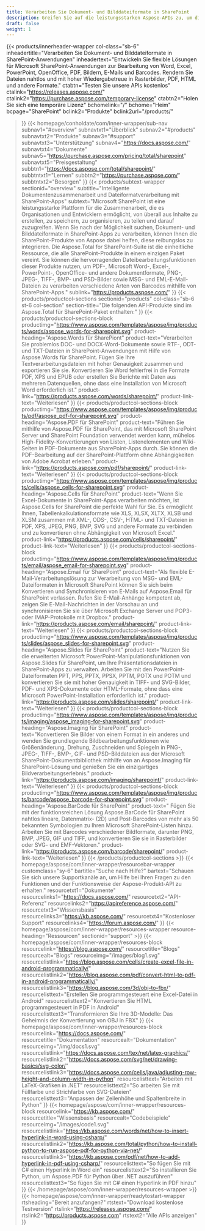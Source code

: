 ```yaml
---
title: Verarbeiten Sie Dokument- und Bilddateiformate in SharePoint
description: Greifen Sie auf die leistungsstarken Aspose-APIs zu, um die Bearbeitung, Konvertierung und Verarbeitung von Dokument- und Bilddateiformaten in SharePoint-Anwendungen zu automatisieren.
draft: false
weight: 1
---
```

{{< products/innerheader-wrapper col-class="sb-6"
  inheadertitle="Verarbeiten Sie Dokument- und Bilddateiformate in SharePoint-Anwendungen"
  inheadertext="Entwickeln Sie flexible Lösungen für Microsoft SharePoint-Anwendungen zur Bearbeitung von Word, Excel, PowerPoint, OpenOffice, PDF, Bildern, E-Mails und Barcodes. Rendern Sie Dateien nahtlos und mit hoher Wiedergabetreue in Rasterbilder, PDF, HTML und andere Formate."
  ctabtn="Testen Sie unsere APIs kostenlos"
  ctalink="https://releases.aspose.com/"
  ctalink2="https://purchase.aspose.com/temporary-license"
  ctabtn2="Holen Sie sich eine temporäre Lizenz"
  bchomelink="/"
  bchome="Heim"
  bcpage="SharePoint"
  bclink2="Produkte"
  bclink2url="/products/"
  >}}
  {{< homepage/conholdate/com/inner-wrapper/sub-nav 
subnav1="#overview"
subnavtxt1="Überblick" 
subnav2="#products"
subnavtxt2="Produkte" 
subnav3="#support"
subnavtxt3="Unterstützung" 
subnav4="https://docs.aspose.com/"
subnavtxt4="Dokumente" 
subnav5="https://purchase.aspose.com/pricing/total/sharepoint"
subnavtxt5="Preisgestaltung" 
subbtn1="https://docs.aspose.com/total/sharepoint/"
subbtntxt1="Lernen"
subbtn2="https://purchase.aspose.com/"
subbtntxt2="Besorgen"
>}}
   {{< products/subtext-wrapper
   sectionid="overview" 
   subtitle="Intelligente Dokumentenzusammenarbeit und Dateiformatverarbeitung mit SharePoint-Apps"
   subtext="Microsoft SharePoint ist eine leistungsstarke Plattform für die Zusammenarbeit, die es Organisationen und Entwicklern ermöglicht, von überall aus Inhalte zu erstellen, zu speichern, zu organisieren, zu teilen und darauf zuzugreifen. Wenn Sie nach der Möglichkeit suchen, Dokument- und Bilddateiformate in SharePoint-Apps zu verarbeiten, können Ihnen die SharePoint-Produkte von Aspose dabei helfen, diese reibungslos zu integrieren. Die Aspose.Total for SharePoint-Suite ist die einheitliche Ressource, die alle SharePoint-Produkte in einem einzigen Paket vereint. Sie können die hervorragenden Dateibearbeitungsfunktionen dieser Produkte nutzen, um PDF-, Microsoft Word-, Excel-, PowerPoint-, OpenOffice- und andere Dokumentformate, PNG-, JPEG-, TIFF-, BMP- und PSD-Bilder sowie MSG- und EML-E-Mail-Dateien zu verarbeiten verschiedene Arten von Barcodes mithilfe von SharePoint-Apps."
   sublink="https://products.aspose.com/"
   >}} 
{{< products/productcol-sections
sectionid="products" 
col-class="sb-6 st-6 col-section"
section-title="Die folgenden API-Produkte sind im Aspose.Total für SharePoint-Paket enthalten:"
>}}
{{< products/productcol-sections-block
productimg="https://www.aspose.com/templates/aspose/img/products/words/aspose_words-for-sharepoint.svg"
product-heading="Aspose.Words für SharePiont"
product-text="Verarbeiten Sie problemlos DOC- und DOCX-Word-Dokumente sowie RTF-, ODT- und TXT-Dateien in SharePoint-Anwendungen mit Hilfe von Aspose.Words für SharePoint. Fügen Sie Ihre Textverarbeitungsdateien mit hoher Genauigkeit zusammen und exportieren Sie sie. Konvertieren Sie Word fehlerfrei in die Formate PDF, XPS und EPUB oder erstellen Sie Berichte mit Daten aus mehreren Datenquellen, ohne dass eine Installation von Microsoft Word erforderlich ist."
product-link="https://products.aspose.com/words/sharepoint/"
product-link-text="Weiterlesen"
>}}
{{< products/productcol-sections-block
productimg="https://www.aspose.com/templates/aspose/img/products/pdf/aspose_pdf-for-sharepoint.svg"
product-heading="Aspose.PDF für SharePoint"
product-text="Führen Sie mithilfe von Aspose.PDF für SharePoint, das mit Microsoft SharePoint Server und SharePoint Foundation verwendet werden kann, mühelos High-Fidelity-Konvertierungen von Listen, Listenelementen und Wiki-Seiten in PDF-Dokumente aus SharePoint-Apps durch. Sie können die PDF-Bearbeitung auf der SharePoint-Plattform ohne Abhängigkeiten von Adobe Acrobat erleben."
product-link="https://products.aspose.com/pdf/sharepoint/"
product-link-text="Weiterlesen"
>}}
{{< products/productcol-sections-block
productimg="https://www.aspose.com/templates/aspose/img/products/cells/aspose_cells-for-sharepoint.svg"
product-heading="Aspose.Cells für SharePoint"
product-text="Wenn Sie Excel-Dokumente in SharePoint-Apps verarbeiten möchten, ist Aspose.Cells for SharePoint die perfekte Wahl für Sie. Es ermöglicht Ihnen, Tabellenkalkulationsformate wie XLS, XLSX, XLTX, XLSB und XLSM zusammen mit XML-, ODS-, CSV-, HTML- und TXT-Dateien in PDF, XPS, JPEG, PNG, BMP, SVG und andere Formate zu verbinden und zu konvertieren ohne Abhängigkeit von Microsoft Excel."
product-link="https://products.aspose.com/cells/sharepoint/"
product-link-text="Weiterlesen"
>}}
{{< products/productcol-sections-block
productimg="https://www.aspose.com/templates/aspose/img/products/email/aspose_email-for-sharepoint.svg"
product-heading="Aspose.Email für SharePoint"
product-text="Als flexible E-Mail-Verarbeitungslösung zur Verarbeitung von MSG- und EML-Dateiformaten in Microsoft SharePoint können Sie sich beim Konvertieren und Synchronisieren von E-Mails auf Aspose.Email für SharePoint verlassen. Rufen Sie E-Mail-Anhänge kompetent ab, zeigen Sie E-Mail-Nachrichten in der Vorschau an und synchronisieren Sie sie über Microsoft Exchange Server und POP3- oder IMAP-Protokolle mit Dropbox."
product-link="https://products.aspose.com/email/sharepoint/"
product-link-text="Weiterlesen"
>}}
{{< products/productcol-sections-block
productimg="https://www.aspose.com/templates/aspose/img/products/slides/aspose_slides-for-sharepoint.svg"
product-heading="Aspose.Slides für SharePoint"
product-text="Nutzen Sie die erweiterten Microsoft PowerPoint-Manipulationsfunktionen von Aspose.Slides für SharePoint, um Ihre Präsentationsdateien in SharePoint-Apps zu verwalten. Arbeiten Sie mit den PowerPoint-Dateiformaten PPT, PPS, PPTX, PPSX, PPTM, POTX und POTM und konvertieren Sie sie mit hoher Genauigkeit in TIFF- und SVG-Bilder, PDF- und XPS-Dokumente oder HTML-Formate, ohne dass eine Microsoft PowerPoint-Installation erforderlich ist."
product-link="https://products.aspose.com/slides/sharepoint/"
product-link-text="Weiterlesen"
>}}
{{< products/productcol-sections-block
productimg="https://www.aspose.com/templates/aspose/img/products/imaging/aspose_imaging-for-sharepoint.svg"
product-heading="Aspose.Imaging für SharePoint"
product-text="Konvertieren Sie Bilder von einem Format in ein anderes und wenden Sie grundlegende Bildbearbeitungsfunktionen wie Größenänderung, Drehung, Zuschneiden und Spiegeln in PNG-, JPEG-, TIFF-, BMP-, GIF- und PSD-Bilddateien aus der Microsoft SharePoint-Dokumentbibliothek mithilfe von an Aspose.Imaging für SharePoint-Lösung und genießen Sie ein einzigartiges Bildverarbeitungserlebnis."
product-link="https://products.aspose.com/imaging/sharepoint/"
product-link-text="Weiterlesen"
>}}
{{< products/productcol-sections-block
productimg="https://www.aspose.com/templates/aspose/img/products/barcode/aspose_barcode-for-sharepoint.svg"
product-heading="Aspose.BarCode für SharePoint"
product-text=" Fügen Sie mit der funktionsreichen Lösung Aspose.BarCode für SharePoint nahtlos lineare, Datenmatrix- (2D) und Post-Barcodes von mehr als 50 bekannten Symbologien zu Ihren Microsoft SharePoint-Listen hinzu. Arbeiten Sie mit Barcodes verschiedener Bildformate, darunter PNG, BMP, JPEG, GIF und TIFF, und konvertieren Sie sie in Rasterbilder oder SVG- und EMF-Vektoren."
product-link="https://products.aspose.com/barcode/sharepoint/"
product-link-text="Weiterlesen"
>}} 
{{< /products/productcol-sections >}}
{{< homepage/aspose/com/inner-wrapper/resourcebar-wrapper
customclass="sy-6"
bartitle="Suche nach Hilfe?"
bartext="Schauen Sie sich unsere Supportkanäle an, um Hilfe bei Ihren Fragen zu den Funktionen und der Funktionsweise der Aspose-Produkt-API zu erhalten."
resourcetxt1="Dokumente"
resourcelinks1="https://docs.aspose.com/"
resourcetxt2="API-Referenz"
resourcelinks2="https://apireference.aspose.com/"
resourcetxt3="Wissensbasis"
resourcelinks3="https://kb.aspose.com/"
resourcetxt4="Kostenloser Support"
resourcelinks4="https://forum.aspose.com/"
>}}
{{< homepage/aspose/com/inner-wrapper/resources-wrapper
resource-heading="Ressourcen"
sectionid="support" >}}
{{< homepage/aspose/com/inner-wrapper/resources-block
resourcelink="https://blog.aspose.com/"
resourcetitle="Blogs"
resourcealt="Blogs"
resourceimg="/images/blog1.svg"
resourcelistlink="https://blog.aspose.com/cells/create-excel-file-in-android-programmatically/"
resourcelistlink2="https://blog.aspose.com/pdf/convert-html-to-pdf-in-android-programmatically/"
resourcelistlink3="https://blog.aspose.com/3d/obj-to-fbx/"
resourcelisttext="Erstellen Sie programmgesteuert eine Excel-Datei in Android"
resourcelisttext2="Konvertieren Sie HTML programmgesteuert in PDF in Android"
resourcelisttext3="Transformieren Sie Ihre 3D-Modelle: Das Geheimnis der Konvertierung von OBJ in FBX"
>}}
{{< homepage/aspose/com/inner-wrapper/resources-block
resourcelink="https://docs.aspose.com/"
resourcetitle="Dokumentation"
resourcealt="Dokumentation"
resourceimg="/img/docs1.svg"
resourcelistlink="https://docs.aspose.com/tex/net/latex-graphics/"
resourcelistlink2="https://docs.aspose.com/svg/net/drawing-basics/svg-color/"
resourcelistlink3="https://docs.aspose.com/cells/java/adjusting-row-height-and-column-width-in-python"
resourcelisttext="Arbeiten mit LaTeX-Grafiken in .NET"
resourcelisttext2="So arbeiten Sie mit Füllfarbe und Strichfarbe von SVG-Dateien"
resourcelisttext3="Anpassen der Zeilenhöhe und Spaltenbreite in Python"
>}}
{{< homepage/aspose/com/inner-wrapper/resources-block
resourcelink="https://kb.aspose.com/"
resourcetitle="Wissensbasis"
resourcealt="Codebeispiele"
resourceimg="/images/code1.svg"
resourcelistlink="https://kb.aspose.com/words/net/how-to-insert-hyperlink-in-word-using-csharp/"
resourcelistlink2="https://kb.aspose.com/total/python/how-to-install-python-to-run-aspose-pdf-for-python-via-net/"
resourcelistlink3="https://kb.aspose.com/pdf/net/how-to-add-hyperlink-in-pdf-using-csharp/"
resourcelisttext="So fügen Sie mit C# einen Hyperlink in Word ein"
resourcelisttext2="So installieren Sie Python, um Aspose.PDF für Python über .NET auszuführen"
resourcelisttext3="So fügen Sie mit C# einen Hyperlink in PDF hinzu"
>}}
{{< /homepage/aspose/com/inner-wrapper/resources-wrapper >}}
{{< homepage/aspose/com/inner-wrapper/readytostart-wrapper
rtsheading="Bereit anzufangen?"
rtstext="Download kostenlose Testversion"
rtslink="https://releases.aspose.com/"
rtslink2="https://products.aspose.com"
rtstext2="Alle APIs anzeigen" 
>}}
